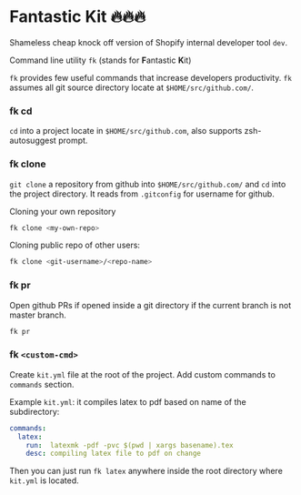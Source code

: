 # Fantastic Kit 🔥🔥🔥

Shameless cheap knock off version of Shopify internal developer tool `dev`.

Command line utility `fk` (stands for **F**antastic **K**it)

`fk` provides few useful commands that increase developers productivity. `fk` assumes all git source directory locate at `$HOME/src/github.com/`.


### fk cd

`cd` into a project locate in `$HOME/src/github.com`, also supports zsh-autosuggest prompt. 

### fk clone

`git clone` a repository from github into `$HOME/src/github.com/` and `cd` into the project directory. It reads from `.gitconfig` for username for github. 

Cloning your own repository

``` bash
fk clone <my-own-repo>
```

Cloning public repo of other users:

``` bash
fk clone <git-username>/<repo-name>
```

### fk pr

Open github PRs if opened inside a git directory if the current branch is not master branch.

``` bash
fk pr
```

### fk `<custom-cmd>`

Create `kit.yml` file at the root of the project. Add custom commands to `commands` section.

Example `kit.yml`: it compiles latex to pdf based on name of the subdirectory: 

``` yaml
commands:
  latex:
    run:  latexmk -pdf -pvc $(pwd | xargs basename).tex
    desc: compiling latex file to pdf on change
```

Then you can just run `fk latex` anywhere inside the root directory where `kit.yml` is located.


